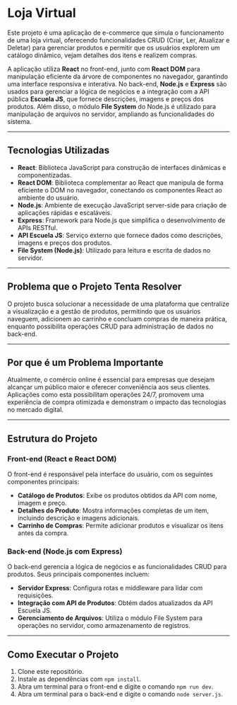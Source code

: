 # **Loja Virtual**

Este projeto é uma aplicação de e-commerce que simula o funcionamento de uma loja virtual, oferecendo funcionalidades CRUD (Criar, Ler, Atualizar e Deletar) para gerenciar produtos e permitir que os usuários explorem um catálogo dinâmico, vejam detalhes dos itens e realizem compras.

A aplicação utiliza **React** no front-end, junto com **React DOM** para manipulação eficiente da árvore de componentes no navegador, garantindo uma interface responsiva e interativa. No back-end, **Node.js** e **Express** são usados para gerenciar a lógica de negócios e a integração com a API pública **Escuela JS**, que fornece descrições, imagens e preços dos produtos. Além disso, o módulo **File System** do Node.js é utilizado para manipulação de arquivos no servidor, ampliando as funcionalidades do sistema.

---

## **Tecnologias Utilizadas**

- **React**: Biblioteca JavaScript para construção de interfaces dinâmicas e componentizadas.
- **React DOM**: Biblioteca complementar ao React que manipula de forma eficiente o DOM no navegador, conectando os componentes React ao ambiente do usuário.
- **Node.js**: Ambiente de execução JavaScript server-side para criação de aplicações rápidas e escaláveis.
- **Express**: Framework para Node.js que simplifica o desenvolvimento de APIs RESTful.
- **API Escuela JS**: Serviço externo que fornece dados como descrições, imagens e preços dos produtos.
- **File System (Node.js)**: Utilizado para leitura e escrita de dados no servidor.

---

## **Problema que o Projeto Tenta Resolver**

O projeto busca solucionar a necessidade de uma plataforma que centralize a visualização e a gestão de produtos, permitindo que os usuários naveguem, adicionem ao carrinho e concluam compras de maneira prática, enquanto possibilita operações CRUD para administração de dados no back-end.

---

## **Por que é um Problema Importante**

Atualmente, o comércio online é essencial para empresas que desejam alcançar um público maior e oferecer conveniência aos seus clientes. Aplicações como esta possibilitam operações 24/7, promovem uma experiência de compra otimizada e demonstram o impacto das tecnologias no mercado digital.

---

## **Estrutura do Projeto**

### **Front-end (React e React DOM)**

O front-end é responsável pela interface do usuário, com os seguintes componentes principais:

- **Catálogo de Produtos**: Exibe os produtos obtidos da API com nome, imagem e preço.
- **Detalhes do Produto**: Mostra informações completas de um item, incluindo descrição e imagens adicionais.
- **Carrinho de Compras**: Permite adicionar produtos e visualizar os itens antes da compra.

### **Back-end (Node.js com Express)**

O back-end gerencia a lógica de negócios e as funcionalidades CRUD para produtos. Seus principais componentes incluem:

- **Servidor Express**: Configura rotas e middleware para lidar com requisições.
- **Integração com API de Produtos**: Obtém dados atualizados da API Escuela JS.
- **Gerenciamento de Arquivos**: Utiliza o módulo File System para operações no servidor, como armazenamento de registros.

---

## **Como Executar o Projeto**

1. Clone este repositório.
2. Instale as dependências com `npm install`.
3. Abra um terminal para o front-end e digite o comando `npm run dev`.
4. Abra um terminal para o back-end e digite o comando `node server.js`.